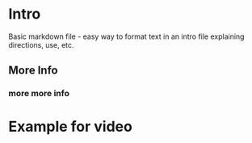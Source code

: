 # Intro

Basic markdown file - easy way to format text in an intro file explaining directions, use, etc.

## More Info

### more more info

# Example for video